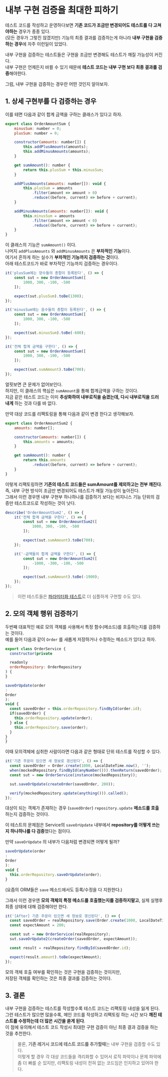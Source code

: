 # 내부 구현 검증을 최대한 피하기

테스트 코드를 작성하고 운영하다보면 **기존 코드가 조금만 변경되어도 테스트를 다 고쳐야하는** 경우가 종종 있다.  
(모든 경우가 그렇진 않겠지만) 기능의 최종 결과를 검증하는게 아니라 **내부 구현을 검증하는 경우**에 자주 이런일이 있었다.  

내부 구현을 검증하는 테스트들은 구현을 조금만 변경해도 테스트가 깨질 가능성이 커진다.  
내부 구현은 언제든지 바뀔 수 있기 때문에 **테스트 코드는 내부 구현 보다 최종 결과를 검증**해야한다.  

그럼, 내부 구현을 검증하는 경우란 어떤 것인지 알아보자.

## 1. 상세 구현부를 다 검증하는 경우

이를 테면 다음과 같이 합계 금액을 구하는 클래스가 있다고 하자.

```javascript
export class OrderAmountSum {
    minusSum: number = 0;
    plusSum: number = 0;

    constructor(amounts: number[]) {
        this.addPlusAmounts(amounts);
        this.addMinusAmounts(amounts);
    }

    get sumAmount(): number {
        return this.plusSum + this.minusSum;
    }

    addPlusAmounts(amounts: number[]): void {
        this.plusSum = amounts
            .filter(amount => amount > 0)
            .reduce((before, current) => before + current);
    }

    addMinusAmounts(amounts: number[]): void {
        this.minusSum = amounts
            .filter(amount => amount < 0)
            .reduce((before, current) => before + current);
    }
}
```

이 클래스의 기능은 `sumAmount()` 이다.  
나머지 `addPlusAmounts` 와 `addMinusAmounts` 은 **부차적인 기능**이다.  
여기서 흔하게 하는 실수가 **부차적인 기능까지 검증하는 것**이다.  
아래 테스트코드가 바로 부차적인 기능까지 검증하는 경우이다.  

```javascript
it('plusSum에는 양수들의 총합이 등록된다', () => {
    const sut = new OrderAmountSum([
        1000, 300, -100, -500
    ]);

    expect(sut.plusSum).toBe(1300);
});

it('minusSum에는 음수들의 총합이 등록된다', () => {
    const sut = new OrderAmountSum([
        1000, 300, -100, -500
    ]);

    expect(sut.minusSum).toBe(-600);
});

it('전체 합계 금액을 구한다', () => {
    const sut = new OrderAmountSum([
        1000, 300, -100, -500
    ]);

    expect(sut.sumAmount).toBe(700);
});

```

얼핏보면 큰 문제가 없어보인다.  
하지만, 이 클래스의 핵심은 `sumAmount`을 통해 합계금액을 구하는 것이다.  
지금 같은 테스트 코드는 이미 **추상화하여 내부로직을 숨겼는데, 다시 내부로직을 드러내게** 하는 것과 다를 바 없다.  

만약 대상 코드를 리팩토링을 통해 다음과 같이 변경 한다고 생각해보자.

```javascript
export class OrderAmountSum2 {
    amounts: number[];

    constructor(amounts: number[]) {
        this.amounts = amounts;
    }

    get sumAmount(): number {
        return this.amounts
            .reduce((before, current) => before + current);
    }
}
```

이렇게 리팩토링하면 **기존의 테스트 코드들은 sumAmount를 제외하고는 전부 깨진다**.  
즉, 내부 구현 방식이 조금만 변경되어도 테스트가 깨질 가능성이 높아진다.  
그래서 이런 경우엔 내부 구현부 하나하나를 검증하기 보다는 비지니스 기능 단위의 검증만 테스트코드로 작성하는 것이 낫다.

```javascript
describe('OrderAmountSum2', () => {
    it('전체 합계 금액을 구한다', () => {
        const sut = new OrderAmountSum2([
            1000, 300, -100, -500
        ]);

        expect(sut.sumAmount).toBe(700);
    });

    it('-금액들의 합계 금액을 구한다', () => {
        const sut = new OrderAmountSum2([
            -1000, -300, -100, -500
        ]);

        expect(sut.sumAmount).toBe(-1900);
    });
});
```

> 이런 테스트들은 [파라미터화 테스트](https://www.daleseo.com/jest-each/)로 더 심플하게 구현할 수도 있다.

## 2. 모의 객체 행위 검증하기

두번째 대표적인 예로 모의 객체를 사용해서 특정 함수(메소드)를 호출하는지를 검증하는 것이다.  
예를 들어 다음과 같이 `Order` 를 새롭게 저장하거나 수정하는 메소드가 있다고 하자.

```javascript
export class OrderService {
  constructor(private

  readonly
  orderRepository: OrderRepository
) {
}

saveOrUpdate(order
:
Order
):
void {
  const savedOrder = this.orderRepository.findById(order.id);
  if(savedOrder) {
    this.orderRepository.update(order);
  } else {
    this.orderRepository.save(order);
  }
}
}
```

이때 모의객체에 심취한 사람이라면 다음과 같은 형태로 단위 테스트를 작성할 수 있다.

```javascript
it('기존 주문이 있으면 새 정보로 갱신된다', () => {
  const savedOrder = Order.create(1000, LocalDateTime.now(), '');
  when(mockedRepository.findById(anyNumber())).thenReturn(savedOrder);
  const sut = new OrderService(instance(mockedRepository));

  sut.saveOrUpdate(createOrder(savedOrder, 200));

  verify(mockedRepository.update(anything())).called();
});
```

대상이 되는 객체가 존재하는 경우 (`savedOrder`) `repository.update` **메소드를 호출**하는지  검증하는 것이다.  

이 테스트의 문제점은 Service의 `saveOrUpdate` 내부에서 **repository를 어떻게 쓰는지 하나하나를 다 검증**했다는 점이다.  

만약 `saveOrUpdate` 의 내부가 다음처럼 변경되면 어떻게 될까?

```javascript
saveOrUpdate(order
:
Order
):
void {
  this.orderRepository.saveOrUpdate(order);
}
```

(요즘의 ORM들은 `save` 메소드에서도 등록/수정을 다 지원한다.)  

그래서 이런 경우엔 **모의 객체의 특정 메소드를 호출했는지를 검증하지말고**, 실제 실행후 최종 상태에 대해 검증해야만 한다.

```javascript
it('[After] 기존 주문이 있으면 새 정보로 갱신된다', () => {
  const savedOrder = realRepository.save(Order.create(1000, LocalDateTime.now(), ''));
  const expectAmount = 200;

  const sut = new OrderService(realRepository);
  sut.saveOrUpdate2(createOrder(savedOrder, expectAmount));

  const result = realRepository.findById(savedOrder.id);

  expect(result.amount).toBe(expectAmount);
});
```

모의 객체 호출 여부를 확인하는 것은 구현을 검증하는 것이지만,  
저장된 객체를 확인하는 것은 최종 결과를 검증하는 것이다.  

## 3. 결론

내부 구현을 검증하는 테스트를 작성할수록 테스트 코드는 리팩토링 내성을 잃게 된다.  
그런 테스트가 많으면 많을수록, 메인 코드를 작성하고 리팩토링 하는 시간 보다 **깨진 테스트를 수정하는데 더 많은 시간을 쏟게 된다**.  
이 점에 유의해서 테스트 코드 작성시 최대한 구현 검증이 아닌 최종 결과 검증을 하는 것을 추천한다.  

> 물론, **기존 레거시 코드에 테스트 코드를 추가할때**는 내부 구현을 검증할 수도 있다.  
> 이렇게 할 경우 각 대상 코드들을 격리화할 수 있어서 로직 파악이나 문제 파악에 좀 더 빠를 순 있지만, 리팩토링 내성이 전혀 없는 코드임은 인지하고 있어야 한다.
